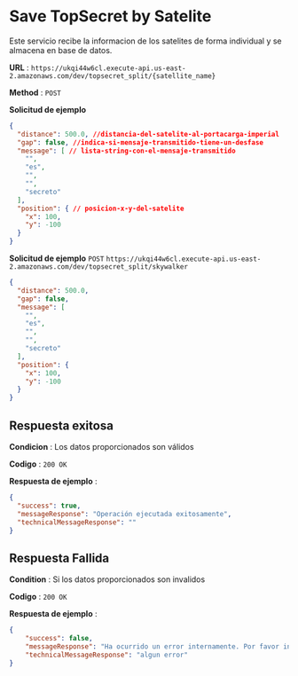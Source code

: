 # Save TopSecret by Satelite

Este servicio recibe la informacion de los satelites de forma individual y se almacena en base de datos.

**URL** : `https://ukqi44w6cl.execute-api.us-east-2.amazonaws.com/dev/topsecret_split/{satellite_name}`

**Method** : `POST`

**Solicitud de ejemplo**

```json
{
  "distance": 500.0, //distancia-del-satelite-al-portacarga-imperial
  "gap": false, //indica-si-mensaje-transmitido-tiene-un-desfase
  "message": [ // lista-string-con-el-mensaje-transmitido
    "",
    "es",
    "",
    "",
    "secreto"
  ],
  "position": { // posicion-x-y-del-satelite
    "x": 100,
    "y": -100
  }
}
```

**Solicitud de ejemplo**
`POST` `https://ukqi44w6cl.execute-api.us-east-2.amazonaws.com/dev/topsecret_split/skywalker`

```json
{
  "distance": 500.0,
  "gap": false,
  "message": [
    "",
    "es",
    "",
    "",
    "secreto"
  ],
  "position": {
    "x": 100,
    "y": -100
  }
}
```

## Respuesta exitosa

**Condicion** : Los datos proporcionados son válidos

**Codigo** : `200 OK`

**Respuesta de ejemplo** :

```json
{
  "success": true,
  "messageResponse": "Operación ejecutada exitosamente",
  "technicalMessageResponse": ""
}
```

## Respuesta Fallida

**Condition** : Si los datos proporcionados son invalidos

**Codigo** : `200 OK`

**Respuesta de ejemplo** :

```json
{
    "success": false,
    "messageResponse": "Ha ocurrido un error internamente. Por favor intente mas tarde",
    "technicalMessageResponse": "algun error"
}
```